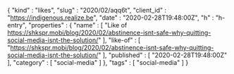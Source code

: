 {
  "kind" : "likes",
  "slug" : "2020/02/aqq6t",
  "client_id" : "https://indigenous.realize.be",
  "date" : "2020-02-28T19:48:00Z",
  "h" : "h-entry",
  "properties" : {
    "name" : [ "Like of https://shkspr.mobi/blog/2020/02/abstinence-isnt-safe-why-quitting-social-media-isnt-the-solution/" ],
    "like-of" : [ "https://shkspr.mobi/blog/2020/02/abstinence-isnt-safe-why-quitting-social-media-isnt-the-solution/" ],
    "published" : [ "2020-02-28T19:48:00Z" ],
    "category" : [ "social-media" ]
  },
  "tags" : [ "social-media" ]
}
